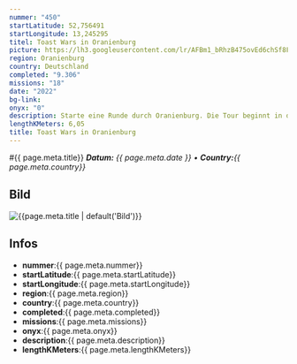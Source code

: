 ```yaml
---
nummer: "450"
startLatitude: 52,756491
startLongitude: 13,245295
titel: Toast Wars in Oranienburg
picture: https://lh3.googleusercontent.com/lr/AFBm1_bRhzB475ovEd6chSf8Fsn6B3TkGk1T_aS2GHZhWTECIJod7GMXSGwMWGC6vA8HsDQw6WV4w6YnlcWsYzVHvgjjSPRBdIdrQIy7i9vuys0HjaCKG6SW_QZHv579A0i8eJc5g9lHD_j_haPTmChL8qJZEzFBy9fGHZOjfkuMzkxySsjsX9FQJcW_FDroeaF3BLpqsXzxxFoApDt9S5EvJxFBjBv1A8MHS0Naf4dP9BUh5-j16a-4cNZYombErX1uFD2176nEyzqtXoF52gwogV9wAD1xBFPw8bjRHpZ13FkuMtc_BznbRmBBUtovDHB3UW7t76U1r4I4ZVGweLKcemNtdREIjUyxCr9QFIFB_NWS7n9ZFgBejwcVF6RYTQiBiv5pn0EeKvrtleZSywJ8ckCXO_g9vGyK_YCs1pQnWFCfYMnK6kZmgre9HyPtzL5nMxkF1h0r1de9yHamooIm7tbZs5-urZxQpkL2vy1sjSLwwQMzgGBz9dkMD22bSTl0hNB8oMiThMtrMkcKvE_gqyfl9EIKp9Zlmc_9IWZJlEiH0jmSrfngJnnH9J2A7YUUMKRylQf659EeKoHWMBSfHlaQ--hbDiTH57TnmNMjo5cGHId1uXGwizJFOBDGHVQB8luKqh0DMNAQuojH18i9WrhzYL2G0klhU8-DUBSXACBw2zbZQ4uOUAtDNG0bP5MJ9f_ym-UhN2FpFQ9PDMX7Br0H3YgIXaPaM2nJd9IoAQ-gtjLvEDZz7VbT2W5y4-z0F-Ysn1DfmUymCkuexfiAofPYR_FsWvu9g1LH6wt7G4Luvv-Iey21KxWvYV3t8x4dLomAZywT65RW3o7h76UICcWB3-VG1kD5rxvIVBm296A4xzXXZapn1O__I9rpbtyVSA6v2bdM
region: Oranienburg
country: Deutschland
completed: "9.306"
missions: "18"
date: "2022"
bg-link: 
onyx: "0"
description: Starte eine Runde durch Oranienburg. Die Tour beginnt in der Bernauer Straße
lengthKMeters: 6,05
title: Toast Wars in Oranienburg
---
```


#{{ page.meta.title}}
_**Datum:** {{ page.meta.date }} • **Country:**{{ page.meta.country}}_

## Bild
![{{page.meta.title | default('Bild')}}]({{page.meta.picture}})

## Infos
- **nummer**:{{ page.meta.nummer}}
- **startLatitude**:{{ page.meta.startLatitude}}
- **startLongitude**:{{ page.meta.startLongitude}}
- **region**:{{ page.meta.region}}
- **country**:{{ page.meta.country}}
- **completed**:{{ page.meta.completed}}
- **missions**:{{ page.meta.missions}}
- **onyx**:{{ page.meta.onyx}}
- **description**:{{ page.meta.description}}
- **lengthKMeters**:{{ page.meta.lengthKMeters}}

